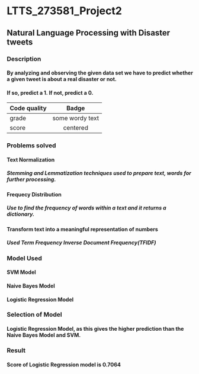 # LTTS_273581_Project2

 ## Natural Language Processing with Disaster tweets
 
 ### Description
 #### By analyzing and observing the given data set we have to predict whether a given tweet is about a real disaster or not.
 #### If so, predict a 1. If not, predict a 0.
 
| Code quality | Badge  |
| :------------ |:---------------:| 
| grade     | some wordy text |
| score      | centered        |  

### Problems solved
#### Text Normalization 
##### Stemming and Lemmatization techniques used to prepare text, words for further processing.
#### Frequecy Distribution
##### Use to find the frequency of words within a text and it returns a dictionary.
#### Transform text into a meaningful representation of numbers
##### Used Term Frequency Inverse Document Frequency(TFIDF)

### Model Used
#### SVM Model
#### Naive Bayes Model
#### Logistic Regression Model

### Selection of Model
#### Logistic Regression Model, as this gives the higher prediction than the Naive Bayes Model and SVM.

### Result
####  Score of Logistic Regression model is 0.7064 
